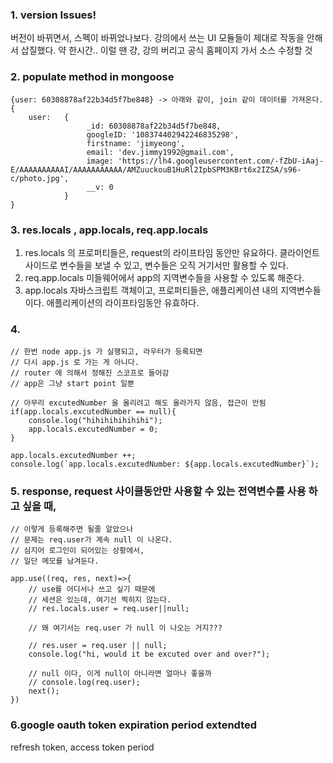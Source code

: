 ### 1. version Issues!
버전이 바뀌면서, 스펙이 바뀌었나보다. 강의에서 쓰는 UI 모듈들이 제대로 작동을 안해서 삽질했다. 약 한시간.. 이럴 땐 걍, 강의 버리고 공식 홈페이지 가서 소스 수정할 것   
### 2. populate method in mongoose
```
{user: 60308878af22b34d5f7be848} -> 아래와 같이, join 같이 데이터를 가져온다.
{
    user:   {
                 _id: 60308878af22b34d5f7be848,
                 googleID: '108374402942246835298',
                 firstname: 'jimyeong',
                 email: 'dev.jimmy1992@gmail.com',
                 image: 'https://lh4.googleusercontent.com/-fZbU-iAaj-E/AAAAAAAAAAI/AAAAAAAAAAA/AMZuuckouB1HuRl2IpbSPM3KBrt6x2IZSA/s96-c/photo.jpg',
                 __v: 0 
            }
}
```

### 3. res.locals , app.locals, req.app.locals
1. res.locals 의 프로퍼티들은, request의 라이프타임 동안만 유요하다. 클라이언트 사이드로 변수들을 보낼 수 있고, 변수들은 오직 거기서만 활용할 수 있다.
2. req.app.locals 미들웨어에서 app의 지역변수들을 사용할 수 있도록 해준다.
3. app.locals 자바스크립트 객체이고, 프로퍼티들은, 애플리케이션 내의 지역변수들이다. 애플리케이션의 라이프타임동안 유효하다.  

### 4. 
```
// 한번 node app.js 가 실행되고, 라우터가 등록되면
// 다시 app.js 로 가는 게 아니다.
// router 에 의해서 정해진 스코프로 들어감
// app은 그냥 start point 일뿐

// 아무리 excutedNumber 을 올리려고 해도 올라가지 않음, 접근이 안됨
if(app.locals.excutedNumber == null){
    console.log("hihihihihihihi");
    app.locals.excutedNumber = 0;
}

app.locals.excutedNumber ++;
console.log(`app.locals.excutedNumber: ${app.locals.excutedNumber}`);
```

### 5. response, request 사이클동안만 사용할 수 있는 전역변수를 사용 하고 싶을 때,
```
// 이렇게 등록해주면 될줄 알았으나
// 문제는 req.user가 계속 null 이 나온다. 
// 심지어 로그인이 되어있는 상황에서, 
// 일단 메모를 남겨둔다. 

app.use((req, res, next)=>{
    // use를 어디서나 쓰고 싶기 때문에
    // 세션은 있는데, 여기선 찍히지 않는다.
    // res.locals.user = req.user||null;

    // 왜 여기서는 req.user 가 null 이 나오는 거지???

    // res.user = req.user || null;
    console.log("hi, would it be excuted over and over?");

    // null 이다, 이게 null이 아니라면 얼마나 좋을까
    // console.log(req.user);
    next();
})

```

### 6.google oauth token expiration period extendted
refresh token, access token period
